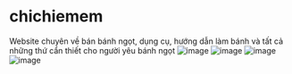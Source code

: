 # chichiemem
Website chuyên về bán bánh ngọt, dụng cụ, hướng dẫn làm bánh và tất cả những thứ cẩn thiết cho người yêu bánh ngọt
![image](https://user-images.githubusercontent.com/40533340/232832479-03cdd646-c60f-4e19-a48f-61b120c5a1f0.png)
![image](https://user-images.githubusercontent.com/40533340/232832800-a450f211-122f-4923-b011-3fb1fe70ac91.png)
![image](https://user-images.githubusercontent.com/40533340/232832878-f25baabb-bcea-4a8e-8730-71e2acac64e7.png)
![image](https://user-images.githubusercontent.com/40533340/232832943-b43a5dd3-4cd3-4ac7-b261-054a9aefacc5.png)

